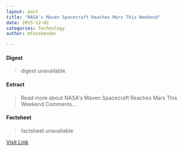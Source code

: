 ```yaml
---
layout: post
title: "NASA's Maven Spacecraft Reaches Mars This Weekend"
date: 2015-12-02
categories: Technology
author: mfassbender

---
```



#### Digest
>digest unavailable

#### Extract
>Read more about NASA&#039;s Maven Spacecraft Reaches Mars This Weekend Comments...

#### Factsheet
>factsheet unavailable

[Visit Link](http://www.pddnet.com/news/2014/09/nasas-maven-spacecraft-reaches-mars-weekend)


